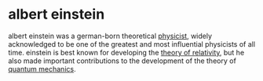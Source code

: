 # albert einstein

albert einstein was a german-born theoretical [physicist](572878f1.md),
widely acknowledged to be one of the greatest and most influential
physicists of all time. einstein is best known for developing the
[theory of relativity](xxxxxxxx.md), but he also made important contributions
to the development of the theory of [quantum mechanics](ce5f6bd5.md).

